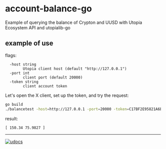 # account-balance-go
Example of querying the balance of Crypton and UUSD with Utopia Ecosystem API and utopialib-go

## example of use

flags:

```
  -host string
    	Utopia client host (default "http://127.0.0.1")
  -port int
    	client port (default 20000)
  -token string
    	client account token
```

Let's open the X client, set up the token, and try the request:

```bash
go build
./balancetest -host=http://127.0.0.1 -port=20000 -token=C17BF2E95821A6B545DC9A193CBB750B
```

result:

```
[ 150.34 75.9827 ]
```

---
[![udocs](https://github.com/Sagleft/ures/blob/master/udocs-btn.png?raw=true)](https://udocs.gitbook.io/utopia-api/)
